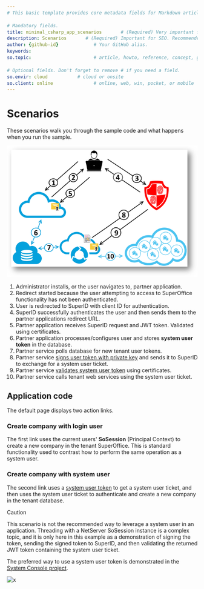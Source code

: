 ```yaml
---
# This basic template provides core metadata fields for Markdown articles on docs.superoffice.com.

# Mandatory fields.
title: minimal_csharp_app_scenarios       # (Required) Very important for SEO. Intent in a unique string of 43-59 chars including spaces.
description: Scenarios       # (Required) Important for SEO. Recommended character length is 115-145 characters including spaces.
author: {github-id}             # Your GitHub alias.
keywords:
so.topic:                       # article, howto, reference, concept, guide

# Optional fields. Don't forget to remove # if you need a field.
so.envir: cloud           # cloud or onsite
so.client: online               # online, web, win, pocket, or mobile
---
```


# Scenarios

These scenarios walk you through the sample code and what happens when you run the sample.

![SystemUserSignInProcess.png][img1]

1. Administrator installs, or the user navigates to, partner application.
2. Redirect started because the user attempting to access to SuperOffice functionality has not been authenticated.
3. User is redirected to SuperID with client ID for authentication.
4. SuperID successfully authenticates the user and then sends them to the partner applications redirect URL.
5. Partner application receives SuperID request and JWT token. Validated using certificates.
6. Partner application processes/configures user and stores **system user token** in the database.
7. Partner service polls database for new tenant user tokens.
8. Partner service [signs user token with private key][1] and sends it to SuperID to exchange for a system user ticket.
9. Partner service [validates system user token][2] using certificates.
10. Partner service calls tenant web services using the system user ticket.

## Application code

The default page displays two action links.

### Create company with login user

The first link uses the current users' **SoSession** (Principal Context) to create a new company in the tenant SuperOffice. This is standard functionality used to contrast how to perform the same operation as a system user.

### Create company with system user

The second link uses a [system user token][3] to get a system user ticket, and then uses the system user ticket to authenticate and create a new company in the tenant database.

> [!CAUTION]
> This scenario is not the recommended way to leverage a system user in an application. Threading with a NetServer SoSession instance is a complex topic, and it is only here in this example as a demonstration of signing the token, sending the signed token to SuperID, and then validating the returned JWT token containing the system user ticket.

The preferred way to use a system user token is demonstrated in the [System Console project][4].

![x][img2]

<!-- Referenced links -->
[1]: https://github.com/SuperOfficeDocs/superoffice-docs/blob/main/docs/authentication/system-user/sign-system-user-token.md
[2]: https://github.com/SuperOfficeDocs/superoffice-docs/blob/main/docs/authentication/certificates/validate-security-tokens.md
[3]: https://github.com/SuperOfficeDocs/superoffice-docs/blob/main/docs/authentication/system-user/system-user-token.md
[4]: system-user-service-console.md

<!-- Referenced images -->
[img1]: media/systemusersigninprocess.png
[img2]: media/image017.jpg
